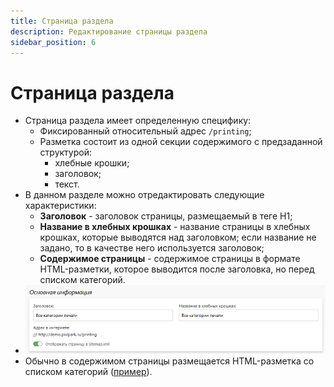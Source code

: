 ```yaml
---
title: Страница раздела
description: Редактирование страницы раздела
sidebar_position: 6
---
```


# Страница раздела
* Страница раздела имеет определенную специфику:
    + Фиксированный относительный адрес  `/printing`;
    + Разметка состоит из одной секции содержимого c предзаданной структурой:
        + хлебные крошки;
        + заголовок;
        + текст.
* В данном разделе можно отредактировать следующие характеристики:
    + __Заголовок__ - заголовок страницы, размещаемый в теге H1;
    + __Название в хлебных крошках__ - название страницы в хлебных крошках, которые выводятся над заголовком; если название не задано, то в качестве него используется заголовок;
    + __Содержимое страницы__ - содержимое страницы в формате HTML-разметки, которое выводится после заголовка, но перед списком категорий.
* ![](../_media/print/page-general.png)
* Обычно в содержимом страницы размещается HTML-разметка со списком категорий ([пример](https://demo.pixlpark.ru/printing)).